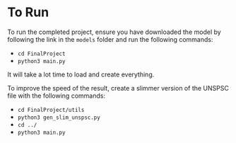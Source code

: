 # To Run
To run the completed project, ensure you have downloaded the model
by following the link in the `models` folder and run the following commands:
- `cd FinalProject`
- `python3 main.py`


It will take a lot time to load and create everything.

To improve the speed of the result, create a slimmer version of the UNSPSC 
file with the following commands:
- `cd FinalProject/utils`
- `python3 gen_slim_unspsc.py`
- `cd ../`
- `python3 main.py`